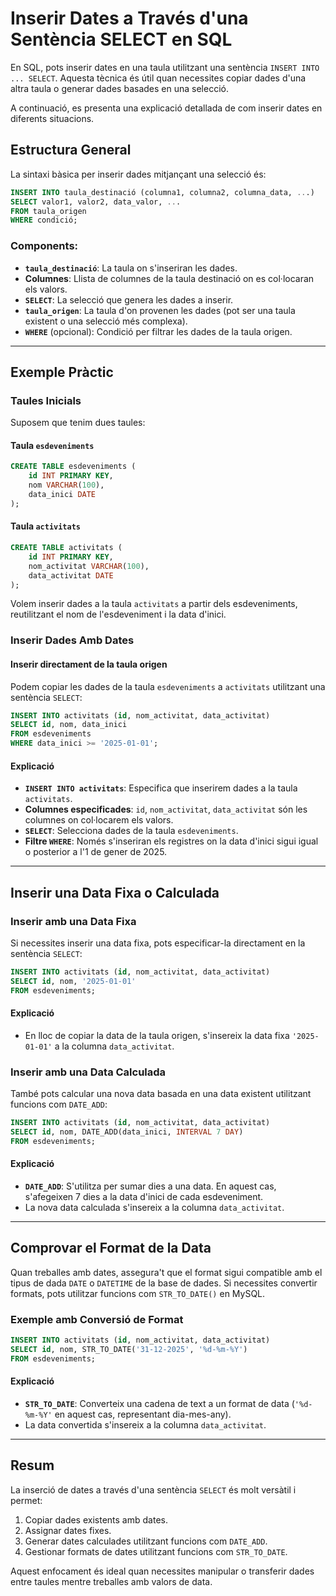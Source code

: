 # Inserir Dates a Través d'una Sentència SELECT en SQL

En SQL, pots inserir dates en una taula utilitzant una sentència `INSERT INTO ... SELECT`. Aquesta tècnica és útil quan necessites copiar dades d'una altra taula o generar dades basades en una selecció.

A continuació, es presenta una explicació detallada de com inserir dates en diferents situacions.

## Estructura General

La sintaxi bàsica per inserir dades mitjançant una selecció és:

```sql
INSERT INTO taula_destinació (columna1, columna2, columna_data, ...)
SELECT valor1, valor2, data_valor, ...
FROM taula_origen
WHERE condició;
```

### Components:
- **`taula_destinació`**: La taula on s'inseriran les dades.
- **Columnes**: Llista de columnes de la taula destinació on es col·locaran els valors.
- **`SELECT`**: La selecció que genera les dades a inserir.
- **`taula_origen`**: La taula d'on provenen les dades (pot ser una taula existent o una selecció més complexa).
- **`WHERE`** (opcional): Condició per filtrar les dades de la taula origen.

---

## Exemple Pràctic

### Taules Inicials

Suposem que tenim dues taules: 

#### Taula `esdeveniments`
```sql
CREATE TABLE esdeveniments (
    id INT PRIMARY KEY,
    nom VARCHAR(100),
    data_inici DATE
);
```

#### Taula `activitats`
```sql
CREATE TABLE activitats (
    id INT PRIMARY KEY,
    nom_activitat VARCHAR(100),
    data_activitat DATE
);
```

Volem inserir dades a la taula `activitats` a partir dels esdeveniments, reutilitzant el nom de l'esdeveniment i la data d'inici.

### Inserir Dades Amb Dates

#### Inserir directament de la taula origen

Podem copiar les dades de la taula `esdeveniments` a `activitats` utilitzant una sentència `SELECT`:

```sql
INSERT INTO activitats (id, nom_activitat, data_activitat)
SELECT id, nom, data_inici
FROM esdeveniments
WHERE data_inici >= '2025-01-01';
```

#### Explicació
- **`INSERT INTO activitats`**: Especifica que inserirem dades a la taula `activitats`.
- **Columnes especificades**: `id`, `nom_activitat`, `data_activitat` són les columnes on col·locarem els valors.
- **`SELECT`**: Selecciona dades de la taula `esdeveniments`.
- **Filtre `WHERE`**: Només s'inseriran els registres on la data d'inici sigui igual o posterior a l'1 de gener de 2025.

---

## Inserir una Data Fixa o Calculada

### Inserir amb una Data Fixa

Si necessites inserir una data fixa, pots especificar-la directament en la sentència `SELECT`:

```sql
INSERT INTO activitats (id, nom_activitat, data_activitat)
SELECT id, nom, '2025-01-01'
FROM esdeveniments;
```

#### Explicació
- En lloc de copiar la data de la taula origen, s'insereix la data fixa `'2025-01-01'` a la columna `data_activitat`.

### Inserir amb una Data Calculada

També pots calcular una nova data basada en una data existent utilitzant funcions com `DATE_ADD`:

```sql
INSERT INTO activitats (id, nom_activitat, data_activitat)
SELECT id, nom, DATE_ADD(data_inici, INTERVAL 7 DAY)
FROM esdeveniments;
```

#### Explicació
- **`DATE_ADD`**: S'utilitza per sumar dies a una data. En aquest cas, s'afegeixen 7 dies a la data d'inici de cada esdeveniment.
- La nova data calculada s'insereix a la columna `data_activitat`.

---

## Comprovar el Format de la Data

Quan treballes amb dates, assegura't que el format sigui compatible amb el tipus de dada `DATE` o `DATETIME` de la base de dades. Si necessites convertir formats, pots utilitzar funcions com `STR_TO_DATE()` en MySQL.

### Exemple amb Conversió de Format

```sql
INSERT INTO activitats (id, nom_activitat, data_activitat)
SELECT id, nom, STR_TO_DATE('31-12-2025', '%d-%m-%Y')
FROM esdeveniments;
```

#### Explicació
- **`STR_TO_DATE`**: Converteix una cadena de text a un format de data (`'%d-%m-%Y'` en aquest cas, representant dia-mes-any).
- La data convertida s'insereix a la columna `data_activitat`.

---

## Resum

La inserció de dates a través d'una sentència `SELECT` és molt versàtil i permet:

1. Copiar dades existents amb dates.
2. Assignar dates fixes.
3. Generar dates calculades utilitzant funcions com `DATE_ADD`.
4. Gestionar formats de dates utilitzant funcions com `STR_TO_DATE`.

Aquest enfocament és ideal quan necessites manipular o transferir dades entre taules mentre treballes amb valors de data.
